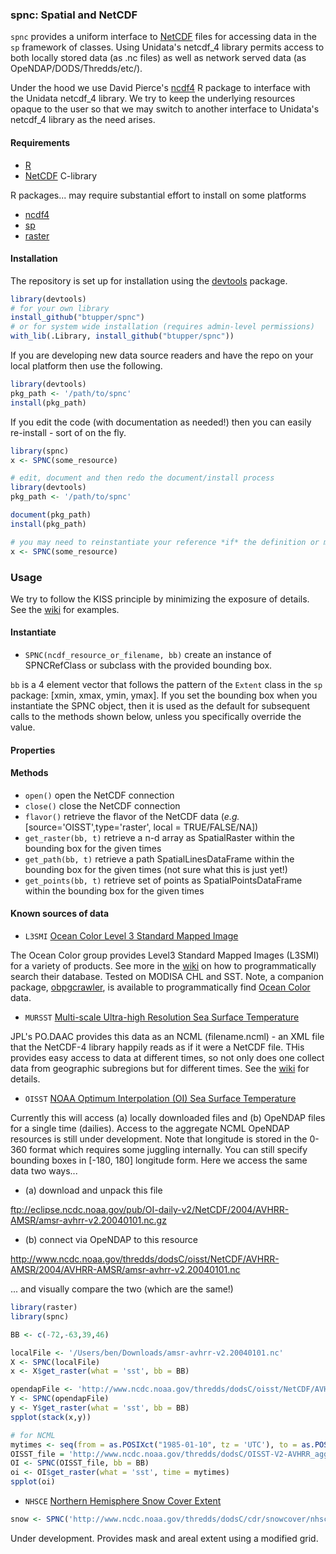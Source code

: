 ### spnc: Spatial and NetCDF

`spnc` provides a uniform interface to [NetCDF](http://www.unidata.ucar.edu/software/netcdf) files for accessing data in the `sp` framework of classes.  Using Unidata's netcdf_4 library permits access to both locally stored data (as .nc files) as well as network served data (as OpeNDAP/DODS/Thredds/etc/).

Under the hood we use David Pierce's [ncdf4](http://cran.r-project.org/web/packages/ncdf4/index.html) R package to interface with the Unidata netcdf_4 library.  We try to keep the underlying resources opaque to the user so that we may switch to another interface to Unidata's netcdf_4 library as the need arises.

#### Requirements

+ [R](http://www.r-project.org/)
+ [NetCDF](http://www.unidata.ucar.edu/software/netcdf)  C-library

R packages... may require substantial effort to install on some platforms

+ [ncdf4](http://cran.r-project.org/web/packages/ncdf4/index.html)
+ [sp](http://cran.r-project.org/web/packages/sp/)
+ [raster](http://cran.r-project.org/web/packages/raster/)
    
#### Installation

The repository is set up for installation using the [devtools](http://cran.r-project.org/web/packages/devtools/) package.

```R
library(devtools)
# for your own library
install_github("btupper/spnc")
# or for system wide installation (requires admin-level permissions)
with_lib(.Library, install_github("btupper/spnc"))
```

If you are developing new data source readers and have the repo on your local platform then use the following.

```R
library(devtools)
pkg_path <- '/path/to/spnc'
install(pkg_path)
```

If you edit the code (with documentation as needed!) then you can easily re-install - sort of on the fly.

```R
library(spnc)
x <- SPNC(some_resource)

# edit, document and then redo the document/install process
library(devtools)
pkg_path <- '/path/to/spnc'

document(pkg_path)
install(pkg_path)

# you may need to reinstantiate your reference *if* the definition or methods have changed in your edits
x <- SPNC(some_resource)
```

### Usage

We try to follow the KISS principle by minimizing the exposure of details.  See the [wiki](https://github.com/btupper/spnc/wiki) for examples.

#### Instantiate

+ `SPNC(ncdf_resource_or_filename, bb)` create an instance of SPNCRefClass or subclass with the provided bounding box.

`bb` is a 4 element vector that follows the pattern of the `Extent` class in the `sp` package: [xmin, xmax, ymin, ymax].  If you set the bounding box when you instantiate the SPNC object, then it is used as the default for subsequent calls to the methods shown below, unless you specifically override the value. 

#### Properties
#### Methods

+ `open()` open the NetCDF connection
+ `close()` close the NetCDF connection
+ `flavor()` retrieve the flavor of the NetCDF data (*e.g.* [source='OISST',type='raster', local = TRUE/FALSE/NA])
+ `get_raster(bb, t)` retrieve a n-d array as SpatialRaster within the bounding box for the given times
+ `get_path(bb, t)` retrieve a path SpatialLinesDataFrame within the bounding box for the given times (not sure what this is just yet!)
+ `get_points(bb, t)` retrieve set of points as SpatialPointsDataFrame within the bounding box for the given times

#### Known sources of data

+ `L3SMI`  [Ocean Color Level 3 Standard Mapped Image](http://oceancolor.gsfc.nasa.gov/cms)

The Ocean Color group provides Level3 Standard Mapped Images (L3SMI) for a variety of products. See more in the [wiki](https://github.com/btupper/spnc/wiki/MODIS-and-OBPG) on how to programmatically search their database.  Tested on MODISA CHL and SST.  Note, a companion package, [obpgcrawler](https://github.com/btupper/obpgcrawler), is available to programmatically find [Ocean Color](http://oceancolor.gsfc.nasa.gov/cms) data.


+ `MURSST` [Multi-scale Ultra-high Resolution Sea Surface Temperature](http://mur.jpl.nasa.gov/)

JPL's PO.DAAC provides this data as an NCML (filename.ncml) - an XML file that the NetCDF-4 library happily reads as if it were a NetCDF file.   THis provides easy access to data at different times, so not only does one collect data from geographic subregions but for different times.  See the [wiki](https://github.com/btupper/spnc/wiki/MUR-and-NCML) for details.


+ `OISST` [NOAA Optimum Interpolation (OI) Sea Surface Temperature ](http://www.esrl.noaa.gov/psd/data/gridded/data.noaa.oisst.v2.html)

Currently this will access (a) locally downloaded files and (b) OpeNDAP files for a single time (dailies).  Access to the aggregate NCML OpeNDAP resources is still under development. Note that longitude is stored in the 0-360 format which requires some juggling internally.  You can still specify bounding boxes in [-180, 180] longitude form.  Here we access the same data two ways... 

+ (a) download and unpack this file 

ftp://eclipse.ncdc.noaa.gov/pub/OI-daily-v2/NetCDF/2004/AVHRR-AMSR/amsr-avhrr-v2.20040101.nc.gz

+ (b) connect via OpeNDAP to this resource 

http://www.ncdc.noaa.gov/thredds/dodsC/oisst/NetCDF/AVHRR-AMSR/2004/AVHRR-AMSR/amsr-avhrr-v2.20040101.nc

... and visually compare the two (which are the same!)

```R
library(raster)
library(spnc)

BB <- c(-72,-63,39,46)

localFile <- '/Users/ben/Downloads/amsr-avhrr-v2.20040101.nc'
X <- SPNC(localFile)
x <- X$get_raster(what = 'sst', bb = BB)

opendapFile <- 'http://www.ncdc.noaa.gov/thredds/dodsC/oisst/NetCDF/AVHRR-AMSR/2004/AVHRR-AMSR/amsr-avhrr-v2.20040101.nc'
Y <- SPNC(opendapFile)
y <- Y$get_raster(what = 'sst', bb = BB)
spplot(stack(x,y))

# for NCML
mytimes <- seq(from = as.POSIXct("1985-01-10", tz = 'UTC'), to = as.POSIXct("1997-01-01", tz = 'UTC'), by = 'year')
OISST_file = 'http://www.ncdc.noaa.gov/thredds/dodsC/OISST-V2-AVHRR_agg'
OI <- SPNC(OISST_file, bb = BB)
oi <- OI$get_raster(what = 'sst', time = mytimes)
spplot(oi)
```

+ `NHSCE` [Northern Hemisphere Snow Cover Extent](https://climatedataguide.ucar.edu/climate-data/snow-cover-extent-northern-hemisphere-climate-data-record-rutgers) 

```R
snow <- SPNC('http://www.ncdc.noaa.gov/thredds/dodsC/cdr/snowcover/nhsce_v01r01_19661004_latest.nc')
```

Under development. Provides mask and areal extent using a modified grid.
